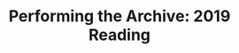 ---
layout: manifest
title: 'Performing the Archive: 2019 Reading'
manifest_name: performing-the-archive-2019-reading

---